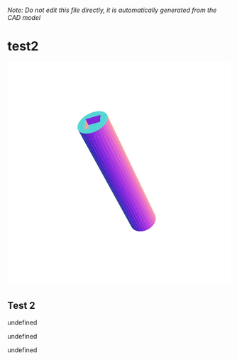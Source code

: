 ###### Note: Do not edit this file directly, it is automatically generated from the CAD model

# test2

![](/project.svg)

## Test 2


undefined


undefined


undefined


